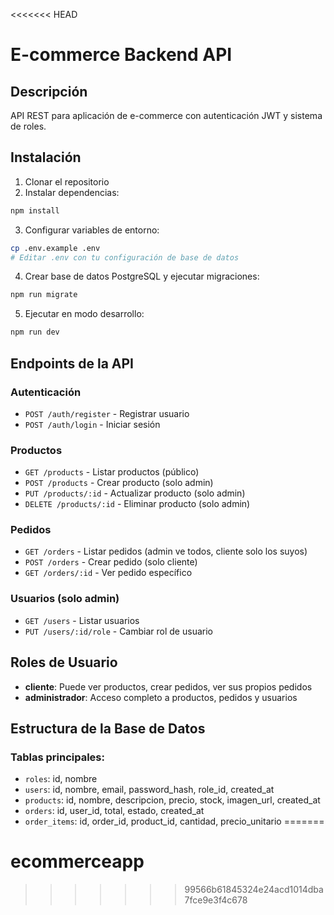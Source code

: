 <<<<<<< HEAD
# E-commerce Backend API

## Descripción
API REST para aplicación de e-commerce con autenticación JWT y sistema de roles.

## Instalación

1. Clonar el repositorio
2. Instalar dependencias:
```bash
npm install
```

3. Configurar variables de entorno:
```bash
cp .env.example .env
# Editar .env con tu configuración de base de datos
```

4. Crear base de datos PostgreSQL y ejecutar migraciones:
```bash
npm run migrate
```

5. Ejecutar en modo desarrollo:
```bash
npm run dev
```

## Endpoints de la API

### Autenticación
- `POST /auth/register` - Registrar usuario
- `POST /auth/login` - Iniciar sesión

### Productos
- `GET /products` - Listar productos (público)
- `POST /products` - Crear producto (solo admin)
- `PUT /products/:id` - Actualizar producto (solo admin)
- `DELETE /products/:id` - Eliminar producto (solo admin)

### Pedidos
- `GET /orders` - Listar pedidos (admin ve todos, cliente solo los suyos)
- `POST /orders` - Crear pedido (solo cliente)
- `GET /orders/:id` - Ver pedido específico

### Usuarios (solo admin)
- `GET /users` - Listar usuarios
- `PUT /users/:id/role` - Cambiar rol de usuario

## Roles de Usuario
- **cliente**: Puede ver productos, crear pedidos, ver sus propios pedidos
- **administrador**: Acceso completo a productos, pedidos y usuarios

## Estructura de la Base de Datos

### Tablas principales:
- `roles`: id, nombre
- `users`: id, nombre, email, password_hash, role_id, created_at
- `products`: id, nombre, descripcion, precio, stock, imagen_url, created_at
- `orders`: id, user_id, total, estado, created_at
- `order_items`: id, order_id, product_id, cantidad, precio_unitario
=======
# ecommerceapp
>>>>>>> 99566b61845324e24acd1014dba7fce9e3f4c678
